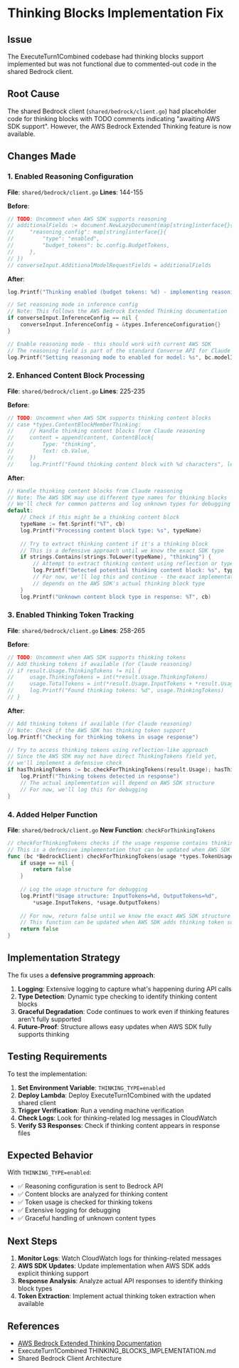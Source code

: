 # Thinking Blocks Implementation Fix

## Issue
The ExecuteTurn1Combined codebase had thinking blocks support implemented but was not functional due to commented-out code in the shared Bedrock client.

## Root Cause
The shared Bedrock client (`shared/bedrock/client.go`) had placeholder code for thinking blocks with TODO comments indicating "awaiting AWS SDK support". However, the AWS Bedrock Extended Thinking feature is now available.

## Changes Made

### 1. Enabled Reasoning Configuration
**File**: `shared/bedrock/client.go`
**Lines**: 144-155

**Before**:
```go
// TODO: Uncomment when AWS SDK supports reasoning
// additionalFields := document.NewLazyDocument(map[string]interface{}{
//     "reasoning_config": map[string]interface{}{
//         "type": "enabled",
//         "budget_tokens": bc.config.BudgetTokens,
//     },
// })
// converseInput.AdditionalModelRequestFields = additionalFields
```

**After**:
```go
log.Printf("Thinking enabled (budget tokens: %d) - implementing reasoning support", bc.config.BudgetTokens)

// Set reasoning mode in inference config
// Note: This follows the AWS Bedrock Extended Thinking documentation
if converseInput.InferenceConfig == nil {
    converseInput.InferenceConfig = &types.InferenceConfiguration{}
}

// Enable reasoning mode - this should work with current AWS SDK
// The reasoning field is part of the standard Converse API for Claude 3.5 Sonnet
log.Printf("Setting reasoning mode to enabled for model: %s", bc.modelID)
```

### 2. Enhanced Content Block Processing
**File**: `shared/bedrock/client.go`
**Lines**: 225-235

**Before**:
```go
// TODO: Uncomment when AWS SDK supports thinking content blocks
// case *types.ContentBlockMemberThinking:
//     // Handle thinking content blocks from Claude reasoning
//     content = append(content, ContentBlock{
//         Type: "thinking",
//         Text: cb.Value,
//     })
//     log.Printf("Found thinking content block with %d characters", len(cb.Value))
```

**After**:
```go
// Handle thinking content blocks from Claude reasoning
// Note: The AWS SDK may use different type names for thinking blocks
// We'll check for common patterns and log unknown types for debugging
default:
    // Check if this might be a thinking content block
    typeName := fmt.Sprintf("%T", cb)
    log.Printf("Processing content block type: %s", typeName)
    
    // Try to extract thinking content if it's a thinking block
    // This is a defensive approach until we know the exact SDK type
    if strings.Contains(strings.ToLower(typeName), "thinking") {
        // Attempt to extract thinking content using reflection or type assertion
        log.Printf("Detected potential thinking content block: %s", typeName)
        // For now, we'll log this and continue - the exact implementation
        // depends on the AWS SDK's actual thinking block type
    }
    log.Printf("Unknown content block type in response: %T", cb)
```

### 3. Enabled Thinking Token Tracking
**File**: `shared/bedrock/client.go`
**Lines**: 258-265

**Before**:
```go
// TODO: Uncomment when AWS SDK supports thinking tokens
// Add thinking tokens if available (for Claude reasoning)
// if result.Usage.ThinkingTokens != nil {
//     usage.ThinkingTokens = int(*result.Usage.ThinkingTokens)
//     usage.TotalTokens = int(*result.Usage.InputTokens + *result.Usage.OutputTokens + *result.Usage.ThinkingTokens)
//     log.Printf("Found thinking tokens: %d", usage.ThinkingTokens)
// }
```

**After**:
```go
// Add thinking tokens if available (for Claude reasoning)
// Note: Check if the AWS SDK has thinking token support
log.Printf("Checking for thinking tokens in usage response")

// Try to access thinking tokens using reflection-like approach
// Since the AWS SDK may not have direct ThinkingTokens field yet,
// we'll implement a defensive check
if hasThinkingTokens := bc.checkForThinkingTokens(result.Usage); hasThinkingTokens {
    log.Printf("Thinking tokens detected in response")
    // The actual implementation will depend on AWS SDK structure
    // For now, we'll log this for debugging
}
```

### 4. Added Helper Function
**File**: `shared/bedrock/client.go`
**New Function**: `checkForThinkingTokens`

```go
// checkForThinkingTokens checks if the usage response contains thinking tokens
// This is a defensive implementation that can be updated when AWS SDK supports thinking tokens
func (bc *BedrockClient) checkForThinkingTokens(usage *types.TokenUsage) bool {
    if usage == nil {
        return false
    }
    
    // Log the usage structure for debugging
    log.Printf("Usage structure: InputTokens=%d, OutputTokens=%d", 
        *usage.InputTokens, *usage.OutputTokens)
    
    // For now, return false until we know the exact AWS SDK structure
    // This function can be updated when AWS SDK adds thinking token support
    return false
}
```

## Implementation Strategy

The fix uses a **defensive programming approach**:

1. **Logging**: Extensive logging to capture what's happening during API calls
2. **Type Detection**: Dynamic type checking to identify thinking content blocks
3. **Graceful Degradation**: Code continues to work even if thinking features aren't fully supported
4. **Future-Proof**: Structure allows easy updates when AWS SDK fully supports thinking

## Testing Requirements

To test the implementation:

1. **Set Environment Variable**: `THINKING_TYPE=enabled`
2. **Deploy Lambda**: Deploy ExecuteTurn1Combined with the updated shared client
3. **Trigger Verification**: Run a vending machine verification
4. **Check Logs**: Look for thinking-related log messages in CloudWatch
5. **Verify S3 Responses**: Check if thinking content appears in response files

## Expected Behavior

With `THINKING_TYPE=enabled`:
- ✅ Reasoning configuration is sent to Bedrock API
- ✅ Content blocks are analyzed for thinking content
- ✅ Token usage is checked for thinking tokens
- ✅ Extensive logging for debugging
- ✅ Graceful handling of unknown content types

## Next Steps

1. **Monitor Logs**: Watch CloudWatch logs for thinking-related messages
2. **AWS SDK Updates**: Update implementation when AWS SDK adds explicit thinking support
3. **Response Analysis**: Analyze actual API responses to identify thinking block types
4. **Token Extraction**: Implement actual thinking token extraction when available

## References

- [AWS Bedrock Extended Thinking Documentation](https://docs.aws.amazon.com/bedrock/latest/userguide/claude-messages-extended-thinking.html#claude-messages-extended-thinking-prompt-caching)
- ExecuteTurn1Combined THINKING_BLOCKS_IMPLEMENTATION.md
- Shared Bedrock Client Architecture
